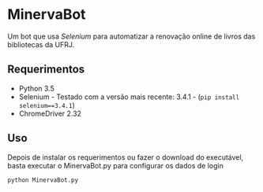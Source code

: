 # MinervaBot
Um bot que usa *Selenium* para automatizar a renovação online de livros das bibliotecas da UFRJ.

## Requerimentos
* Python 3.5
* Selenium - Testado com a versão mais recente: 3.4.1 - (`pip install selenium==3.4.1`)
* ChromeDriver 2.32

## Uso

Depois de instalar os requerimentos ou fazer o download do executável, basta executar o MinervaBot.py para configurar os dados de login

    python MinervaBot.py
